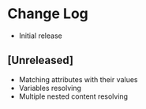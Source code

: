 # Change Log
 - Initial release

## [Unreleased]
- Matching attributes with their values
- Variables resolving
- Multiple nested content resolving